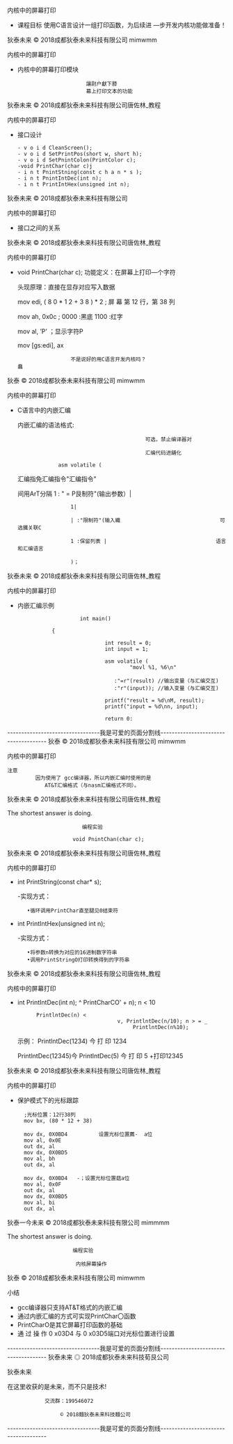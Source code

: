 内核中的屏幕打印

- 课程目标
                 使用C语言设计一组打印函数，为后续进
                          —步开发内核功能做准备！

狄泰未来                    © 2018成都狄泰未来科技有限公司                          mimwmm

内核中的屏幕打印

- 内核中的屏幕打印模块

                            讓尉户獻下膝
                            幕上打印文本的功能

狄泰未来                    © 2018成都狄泰未来科技有限公司唐佐林_教程

内核中的屏幕打印

- 接口设计

      - v o i d CleanScreen();
      - v o i d SetPrintPos(short w, short h);
      - v o i d SetPnintColon(PrintColor c);
      -void PrintChar(char c)j
      - i n t PnintStning(const c h a n * s );
      - i n t PnintIntDec(int n);
      - i n t PrintIntHex(unsigned int n);

狄泰未来                    © 2018成都狄泰未来科技有限公司

内核中的屏幕打印

- 接口之间的关系

狄泰未来                    © 2018成都狄泰未来科技有限公司唐佐林_教程

内核中的屏幕打印

-  void PrintChar(char c);
        功能定义：在屏幕上打印—个字符

    头现原理：直接在显存对应写入数据

      mov edi, ( 8 0 * 1 2 + 3 8 ) * 2 ; 屏 幕 第 12 行，第 38 列

      mov ah, 0x0c                  ; 0000 :黑底  1100 :红字

      mov al, ’P’                   ；显示字符P

      mov [gs:edi], ax

                        不是说好的用C语言开发内核吗？                             蠢

狄泰                      © 2018成都狄泰未来科技有限公司                          mimwmm

内核中的屏幕打印

-  C语言中的内嵌汇编

    内嵌汇编的语法格式:

                                                可选，禁止编译器对

                                                汇编代码进舖化

                    asm volatile (

    汇编指免汇编指令"汇编指令"

    间用ArT分隔             1 : " = P艮制符"(输出参数）|

                        1|

                        | :"限制符"(输入纖                                可选鐵关联C

                        1 :保留列表 |                                   语言和汇编语言

                        )；

狄泰未来                    © 2018成都狄泰未来科技有限公司唐佐林_教程

内核中的屏幕打印

- 内嵌汇编示例

                          int main()

                 {

                                  int result = 0;
                                  int input = 1;

                                  asm volatile (
                                          "movl %1, %6\n"

                                     :"=r"(result) //输出变量（与汇编交互)
                                     :"r"(input)); //输入变量（与汇编交互)

                                  printf("result = %d\nM, result);
                                  printf("input = %d\nn, input);

                                  return 0:

---------------------------------我是可爱的页面分割线-------------------------------------
狄泰                       © 2018成都狄泰未来科技有限公司                           mimwmm

内核中的屏幕打印

    注意
             因为使用了 gcc编译器，所以内嵌汇编时使用的是
                AT&T汇编格式（与nasm汇编格式不同）。

狄泰未来    © 2018成都狄泰未来科技有限公司唐佐林_教程

The shortest answer is doing.

                            编程实验

                         void PnintChan(char c);

狄泰未来                     © 2018成都狄泰未来科技有限公司唐佐林_教程

内核中的屏幕打印

-  int PrintString(const char* s);

     -实现方式：

          •循环调用PrintChar直至腿见0结束符
-  int PrintIntHex(unsigned int n);

     -实现方式：

          •将参数n转换为对应的16进制数字符串
          •调用PrintStringO打印转换得到的字符串

狄泰未来                     © 2018成都狄泰未来科技有限公司唐佐林_教程

内核中的屏幕打印

-  int PrintIntDec(int n);
                              ^ PrintCharCO' + n); n < 10

             PrintlntDec(n) <
                                       v, PrintlntDec(n/10); n > = _
                                            PrintlntDec(n%10);

    示例：                  PrintlntDec(1234) 今 打 印 1234

    PrintlntDec(12345)今  PrintlntDec(5) 今 打 印 5                       +打印12345

狄泰未来                     © 2018成都狄泰未来科技有限公司唐佐林_教程

内核中的屏幕打印

- 保护模式下的光标跟踪

        ;光标位置：12行38列
        mov bx, (80 * 12 + 38)

        mov dx, 0X0BD4          设置光标位置薦-  a位
        mov al, 0x0E
        out dx, al
        mov dx, 0X0BD5
        mov al, bh
        out dx, al

        mov dx, 0X0BD4   -；设置光标位置菇a位
        mov al, 0x0F
        out dx, al
        mov dx, 0X0BD5
        mov al, bi
        out dx, al

狄泰一今未来                   © 2018成都狄泰未来科技有限公司                           mimmmm

The shortest answer is doing.

                         编程实验

                          内核屏幕操作

狄泰                       © 2018成都狄泰未来科技有限公司                           mimwmm

 小结

-  gcc编译器只支持AT&T格式的内嵌汇编
- 通过内嵌汇编的方式可实现PrintChar〇函数
-  PrintCharO是其它屏幕打印函数的基础
-  通 过 操 作 0 x03D4 与 0 x03D5端口对光标位置进行设置

---------------------------------我是可爱的页面分割线-------------------------------------
狄泰未来  ◎ 2018成都狄泰未来科技荀艮公司

  狄泰未来

在这里收获的是未来，而不只是技术!

                交流群：199546072

                     © 2018麵狄泰未来科技麵公司

---------------------------------我是可爱的页面分割线-------------------------------------
